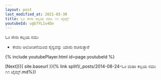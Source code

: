```yaml
---
layout: post
last_modified_at: 2021-03-30
title: ಓಂ ಸೇನಾ ಕಲ್ಪಯ ನಮಃ ೧೧ ಟೈಮ್ಸ್
youtubeId: ugb7YL1v4Do
---
```

 
 
 ಓಂ ಸೇನಾ ಕಲ್ಪಯ ನಮಃ  
 
 -  ಕೇವಲ ಆಲೋಚನೆಯಿಂದ ಸೈನ್ಯವನ್ನು ಯಾರು ರಚಿಸುತ್ತಾರೆ 
 
  
 
  
 
 
 
 
 
 


{% include youtubePlayer.html id=page.youtubeId %}
 
[Next]({{ site.baseurl }}{% link  split1/_posts/2014-08-24-ಓಂ ಮಹಾ ಕಲ್ಪಯ ನಮಃ ೧೧ ಟೈಮ್ಸ್.md%})
 
